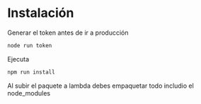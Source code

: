 # Instalación

Generar el token antes de ir a producción 

```bash
node run token
```

Ejecuta
```bash
npm run install
```

Al subir el paquete a lambda debes empaquetar todo includio el node_modules